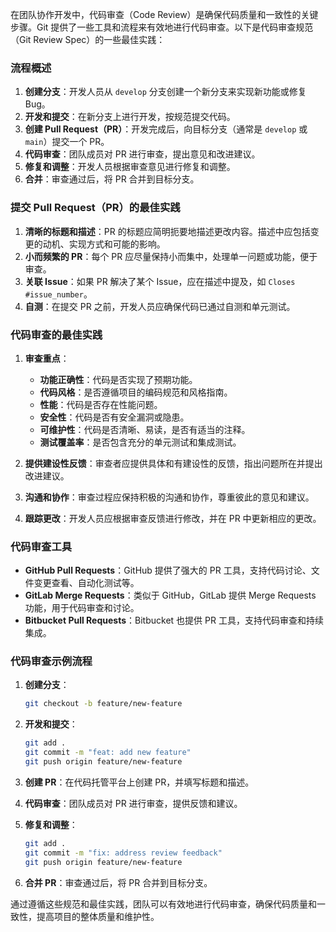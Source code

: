 在团队协作开发中，代码审查（Code Review）是确保代码质量和一致性的关键步骤。Git 提供了一些工具和流程来有效地进行代码审查。以下是代码审查规范（Git Review Spec）的一些最佳实践：

### 流程概述

1. **创建分支**：开发人员从 `develop` 分支创建一个新分支来实现新功能或修复 Bug。
2. **开发和提交**：在新分支上进行开发，按规范提交代码。
3. **创建 Pull Request（PR）**：开发完成后，向目标分支（通常是 `develop` 或 `main`）提交一个 PR。
4. **代码审查**：团队成员对 PR 进行审查，提出意见和改进建议。
5. **修复和调整**：开发人员根据审查意见进行修复和调整。
6. **合并**：审查通过后，将 PR 合并到目标分支。

### 提交 Pull Request（PR）的最佳实践

1. **清晰的标题和描述**：PR 的标题应简明扼要地描述更改内容。描述中应包括变更的动机、实现方式和可能的影响。
2. **小而频繁的 PR**：每个 PR 应尽量保持小而集中，处理单一问题或功能，便于审查。
3. **关联 Issue**：如果 PR 解决了某个 Issue，应在描述中提及，如 `Closes #issue_number`。
4. **自测**：在提交 PR 之前，开发人员应确保代码已通过自测和单元测试。

### 代码审查的最佳实践

1. **审查重点**：
   - **功能正确性**：代码是否实现了预期功能。
   - **代码风格**：是否遵循项目的编码规范和风格指南。
   - **性能**：代码是否存在性能问题。
   - **安全性**：代码是否有安全漏洞或隐患。
   - **可维护性**：代码是否清晰、易读，是否有适当的注释。
   - **测试覆盖率**：是否包含充分的单元测试和集成测试。
  
2. **提供建设性反馈**：审查者应提供具体和有建设性的反馈，指出问题所在并提出改进建议。
3. **沟通和协作**：审查过程应保持积极的沟通和协作，尊重彼此的意见和建议。
4. **跟踪更改**：开发人员应根据审查反馈进行修改，并在 PR 中更新相应的更改。

### 代码审查工具

- **GitHub Pull Requests**：GitHub 提供了强大的 PR 工具，支持代码讨论、文件变更查看、自动化测试等。
- **GitLab Merge Requests**：类似于 GitHub，GitLab 提供 Merge Requests 功能，用于代码审查和讨论。
- **Bitbucket Pull Requests**：Bitbucket 也提供 PR 工具，支持代码审查和持续集成。

### 代码审查示例流程

1. **创建分支**：
   ```bash
   git checkout -b feature/new-feature
   ```

2. **开发和提交**：
   ```bash
   git add .
   git commit -m "feat: add new feature"
   git push origin feature/new-feature
   ```

3. **创建 PR**：在代码托管平台上创建 PR，并填写标题和描述。

4. **代码审查**：团队成员对 PR 进行审查，提供反馈和建议。

5. **修复和调整**：
   ```bash
   git add .
   git commit -m "fix: address review feedback"
   git push origin feature/new-feature
   ```

6. **合并 PR**：审查通过后，将 PR 合并到目标分支。

通过遵循这些规范和最佳实践，团队可以有效地进行代码审查，确保代码质量和一致性，提高项目的整体质量和维护性。